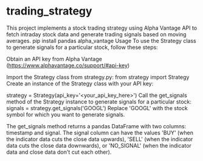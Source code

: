 # trading_strategy
This project implements a stock trading strategy using Alpha Vantage API to fetch intraday stock data and generate trading signals based on moving averages.
pip install pandas alpha_vantage
Usage
To use the Strategy class to generate signals for a particular stock, follow these steps:

Obtain an API key from Alpha Vantage (https://www.alphavantage.co/support/#api-key)

Import the Strategy class from strategy.py:
from strategy import Strategy
Create an instance of the Strategy class with your API key:

strategy = Strategy(api_key='<your_api_key_here>')
Call the get_signals method of the Strategy instance to generate signals for a particular stock:
signals = strategy.get_signals('GOOGL')
Replace 'GOOGL' with the stock symbol for which you want to generate signals.

The get_signals method returns a pandas DataFrame with two columns: timestamp and signal. The signal column can have the values 'BUY' (when the indicator data cuts the close data upwards), 'SELL' (when the indicator data cuts the close data downwards), or 'NO_SIGNAL' (when the indicator data and close data don't cut each other).
